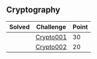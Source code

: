 ## Cryptography

| Solved | Challenge | Point |
| ------ | --------- | ----- |
| | [Crypto001](./Crypto001.md) | 30 |
| | [Crypto002](./Crypto002.md) | 20 |